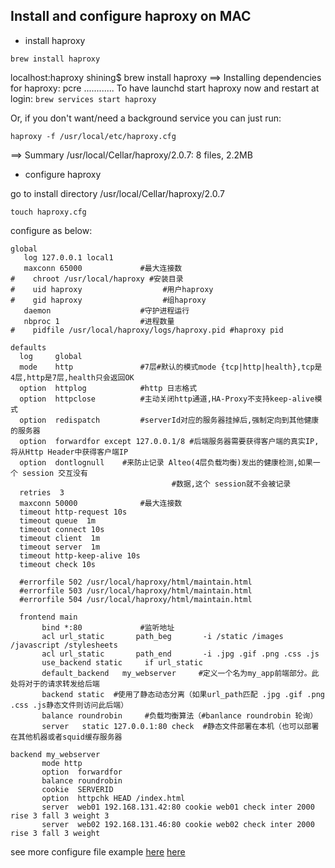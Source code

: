 ## Install and configure haproxy on MAC
- install haproxy

`brew install haproxy`

localhost:haproxy shining$ brew install haproxy
==> Installing dependencies for haproxy: pcre
............
To have launchd start haproxy now and restart at login:
  `brew services start haproxy`
  
Or, if you don't want/need a background service you can just run:
  
  `haproxy -f /usr/local/etc/haproxy.cfg`
  
==> Summary
  /usr/local/Cellar/haproxy/2.0.7: 8 files, 2.2MB
  
- configure haproxy

 go to install directory /usr/local/Cellar/haproxy/2.0.7
 
 `touch haproxy.cfg`
 
 configure as below:
 
 ```
 global
    log 127.0.0.1 local1
    maxconn 65000             #最大连接数
#    chroot /usr/local/haproxy #安装目录
#    uid haproxy                  #用户haproxy
#    gid haproxy                  #组haproxy
    daemon                    #守护进程运行
    nbproc 1                  #进程数量
#    pidfile /usr/local/haproxy/logs/haproxy.pid #haproxy pid

defaults
   log     global
   mode    http               #7层#默认的模式mode {tcp|http|health},tcp是4层,http是7层,health只会返回OK
   option  httplog            #http 日志格式
   option  httpclose          #主动关闭http通道,HA-Proxy不支持keep-alive模式
   option  redispatch         #serverId对应的服务器挂掉后,强制定向到其他健康的服务器
   option  forwardfor except 127.0.0.1/8 #后端服务器需要获得客户端的真实IP,将从Http Header中获得客户端IP
   option  dontlognull    #来防止记录 Alteo(4层负载均衡)发出的健康检测,如果一个 session 交互没有
                                     #数据,这个 session就不会被记录
   retries  3
   maxconn 50000              #最大连接数
   timeout http-request 10s
   timeout queue  1m
   timeout connect 10s
   timeout client  1m
   timeout server  1m
   timeout http-keep-alive 10s
   timeout check 10s

   #errorfile 502 /usr/local/haproxy/html/maintain.html
   #errorfile 503 /usr/local/haproxy/html/maintain.html
   #errorfile 504 /usr/local/haproxy/html/maintain.html

   frontend main
        bind *:80             #监听地址
        acl url_static       path_beg       -i /static /images /javascript /stylesheets
        acl url_static       path_end       -i .jpg .gif .png .css .js
        use_backend static     if url_static
        default_backend   my_webserver     #定义一个名为my_app前端部分。此处将对于的请求转发给后端
        backend static  #使用了静态动态分离（如果url_path匹配 .jpg .gif .png .css .js静态文件则访问此后端）
        balance roundrobin     #负载均衡算法（#banlance roundrobin 轮询）
        server   static 127.0.0.1:80 check  #静态文件部署在本机（也可以部署在其他机器或者squid缓存服务器

backend my_webserver
        mode http
        option  forwardfor
        balance roundrobin
        cookie  SERVERID
        option  httpchk HEAD /index.html
        server  web01 192.168.131.42:80 cookie web01 check inter 2000 rise 3 fall 3 weight 3
        server  web02 192.168.131.46:80 cookie web02 check inter 2000 rise 3 fall 3 weight 
 ```

see more configure file example 
[here](https://gist.github.com/dhavaln/2fed8e1484d516e08a11a20cff795dba)
[here](https://github.com/haproxy/haproxy/tree/master/examples)

